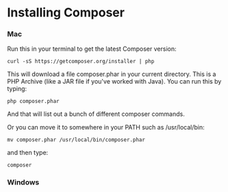 Installing Composer
===================

### Mac

Run this in your terminal to get the latest Composer version:

```
curl -sS https://getcomposer.org/installer | php
```

This will download a file composer.phar in your current directory. This is a PHP Archive (like a JAR file if you've worked with Java). You can run this by typing:

```
php composer.phar
```

And that will list out a bunch of different composer commands.

Or you can move it to somewhere in your PATH such as /usr/local/bin:

```
mv composer.phar /usr/local/bin/composer.phar
```

and then type:

```
composer
```

### Windows